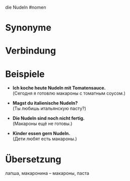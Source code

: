 die Nudeln
#nomen
# Synonyme

# Verbindung 

# Beispiele
- **Ich koche heute Nudeln mit Tomatensauce.**  
    (Сегодня я готовлю макароны с томатным соусом.)
    
- **Magst du italienische Nudeln?**  
    (Ты любишь итальянскую пасту?)
    
- **Die Nudeln sind noch nicht fertig.**  
    (Макароны ещё не готовы.)
    
- **Kinder essen gern Nudeln.**  
    (Дети любят есть макароны.)
# Übersetzung
лапша, макаронина – макароны, паста